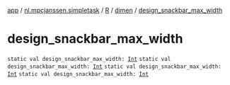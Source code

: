 [app](../../../index.md) / [nl.mpcjanssen.simpletask](../../index.md) / [R](../index.md) / [dimen](index.md) / [design_snackbar_max_width](.)

# design_snackbar_max_width

`static val design_snackbar_max_width: `[`Int`](https://kotlinlang.org/api/latest/jvm/stdlib/kotlin/-int/index.html)
`static val design_snackbar_max_width: `[`Int`](https://kotlinlang.org/api/latest/jvm/stdlib/kotlin/-int/index.html)
`static val design_snackbar_max_width: `[`Int`](https://kotlinlang.org/api/latest/jvm/stdlib/kotlin/-int/index.html)
`static val design_snackbar_max_width: `[`Int`](https://kotlinlang.org/api/latest/jvm/stdlib/kotlin/-int/index.html)